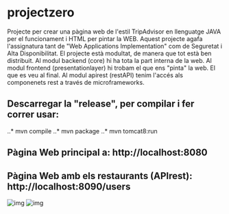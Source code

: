 # projectzero

Projecte per crear una pàgina web de l'estil TripAdvisor en llenguatge JAVA per el funcionament i HTML per pintar la WEB. 
Aquest projecte agafa l'assignatura tant de "Web Applications Implementation" com de Seguretat i Alta Disponibilitat.
El projecte està modultat, de manera que tot està ben distribuit.
Al modul backend (core) hi ha tota la part interna de la web.
Al modul frontend (presentationlayer) hi trobam el que ens "pinta" la web. El que es veu al final.
Al modul apirest (restAPI) tenim l'accés als componenets rest a través de microframeworks.

## Descarregar la "release", per compilar i fer correr usar:
..* mvn compile
..* mvn package
..* mvn tomcat8:run

## Pàgina Web principal a: http://localhost:8080 
## Pàgina Web amb els restaurants (APIrest): http://localhost:8090/users  

![img](https://imgur.com/xSjozkZ)
![img](https://imgur.com/jtzVloJ)

